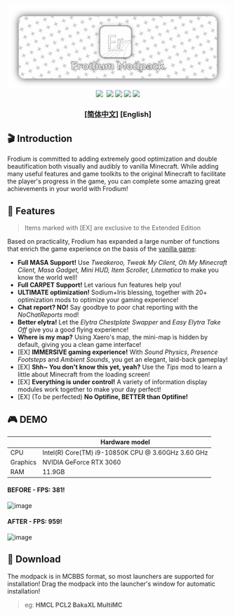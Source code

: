 <div align="center"><img src="https://github.com/WForst-Breeze/Files/blob/main/Frodium/Post_New3.png?raw=true" alt="Frodium Post"/></div>
<div align="center"><img src="https://img.shields.io/github/stars/WForst-Breeze/Frodium-Modpack?color=yellow&style=for-the-badge">&nbsp; <img src="https://img.shields.io/github/forks/WForst-Breeze/Frodium-Modpack?color=blue&style=for-the-badge">&nbsp;<img src="https://img.shields.io/github/issues/WForst-Breeze/Frodium-Modpack?color=success&style=for-the-badge">&nbsp;<img src="https://img.shields.io/github/directory-file-count/WForst-Breeze/Frodium-Modpack/overrides/mods?label=Mods&color=important&style=for-the-badge">&nbsp;<img src="https://img.shields.io/github/v/release/WForst-Breeze/Frodium-Modpack?display_name=tag&label=Latest&color=informational&style=for-the-badge"></div>
<div align="center">
  
### [[简体中文]](https://github.com/WForst-Breeze/Frodium-Modpack/blob/main/README.md) **[English]**

</div>

## 🎬 Introduction
Frodium is committed to adding extremely good optimization and double beautification both visually and audibly to vanilla Minecraft. While adding many useful features and game toolkits to the original Minecraft to facilitate the player's progress in the game, you can complete some amazing great achievements in your world with Frodium!

## 🎉 Features
> Items marked with [EX] are exclusive to the Extended Edition

Based on practicality, Frodium has expanded a large number of functions that enrich the game experience on the basis of the [vanilla game](https://github.com/WForst-Breeze/Frodium-Modpack "Frodium currently only supports Fabric 1.19.3. The upgrade of 1.19.4 is undergoing in an orderly manner."):

- **Full MASA Support!** Use _Tweakeroo, Tweak My Cilent, Oh My Minecraft Cilent, Masa Gadget, Mini HUD, Item Scroller, Litematica_ to make you know the world well!
- **Full CARPET Support!** Let various fun features help you!
- **ULTIMATE optimization!** Sodium+Iris blessing, together with 20+ optimization mods to optimize your gaming experience!
- **Chat report? NO!** Say goodbye to poor chat reporting with the _NoChatReports_ mod!
- **Better elytra!** Let the _Elytra Chestplate Swapper_ and _Easy Elytra Take Off_ give you a good flying experience!
- **Where is my map?** Using Xaero's map, the mini-map is hidden by default, giving you a clean game interface!
- [EX] **IMMERSIVE gaming experience!** With _Sound Physics_, _Presence Footsteps_ and _Ambient Sounds_, you get an elegant, laid-back gameplay!
- [EX] **Shh~ You don't know this yet, yeah?** Use the _Tips_ mod to learn a little about Minecraft from the loading screen!
- [EX] **Everything is under control!** A variety of information display modules work together to make your day perfect!
- [EX] (To be perfected) **No Optifine, BETTER than Optifine!**
## 🎮 DEMO
|  |Hardware model|
|--|--|
|CPU|Intel(R) Core(TM) i9-10850K CPU @ 3.60GHz   3.60 GHz|
|Graphics|NVIDIA GeForce RTX 3060|
|RAM|11.9GB|

#### BEFORE - FPS: 381!
![image](https://user-images.githubusercontent.com/110760354/215751234-d62e6f89-2157-4fa7-817e-1fefa555e9c3.png)

#### AFTER - FPS: 959!
![image](https://user-images.githubusercontent.com/110760354/215751933-7f942926-5529-4bfc-abdf-bc701803f92f.png)

## 💾 Download
The modpack is in MCBBS format, so most launchers are supported for installation! Drag the modpack into the launcher's window for automatic installation!
> eg: **HMCL PCL2 BakaXL MultiMC**
